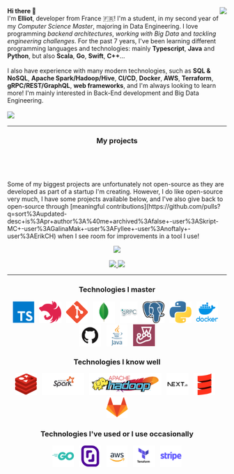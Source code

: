 <img align="right" src="https://github-readme-stats.vercel.app/api?username=noftaly&show_icons=true&hide_border=true&theme=github_dark" />
<b>Hi there 👋</b>
<br>
I'm <b>Elliot</b>, developer from France 🇫🇷! I'm a student, in my second year of my <i>Computer Science Master</i>, majoring in Data Engineering. I love programming <i>backend architectures</i>, <i>working with Big Data</i> and <i>tackling engineering challenges</i>. For the past 7 years, I've been learning different programming languages and technologies: mainly <b>Typescript</b>, <b>Java</b> and <b>Python</b>, but also <b>Scala</b>, <b>Go</b>, <b>Swift</b>, <b>C++</b>…
<br>
<br>
I also have experience with many modern technologies, such as <b>SQL & NoSQL</b>, <b>Apache Spark/Hadoop/Hive</b>, <b>CI/CD</b>, <b>Docker</b>, <b>AWS</b>, <b>Terraform</b>, <b>gRPC/REST/GraphQL</b>, <b>web frameworks</b>, and I'm always looking to learn more!
I'm mainly interested in Back-End development and Big Data Engineering.
<br>
<br>
<img src="https://img.shields.io/badge/DISCORD-noftaly%230359-7289DA?style=for-the-badge" />

___

<h3 align="center">My projects</h3>

<br><br><br>
<p>
Some of my biggest projects are unfortunately not open-source as they are developed as part of a startup I'm creating. However, I do like open-source very much, I have some projects available below, and I've also give back to open-source through [meaningful contributions](https://github.com/pulls?q=sort%3Aupdated-desc+is%3Apr+author%3A%40me+archived%3Afalse+-user%3ASkript-MC+-user%3AGalinaMak+-user%3AFyllee+-user%3Anoftaly+-user%3AErikCH) when I see room for improvements in a tool I use!
</p>

<p align="center">
	<a href="https://github.com/Okampus/okampus">
		<img src="https://github-readme-stats.vercel.app/api/pin/?username=Okampus&repo=okampus&theme=github_dark" />
	</a>
</p>

<p align="center">
<a href="https://github.com/Skript-MC/Swan">
	<img src="https://github-readme-stats.vercel.app/api/pin/?username=Skript-MC&repo=Swan&theme=github_dark" />
</a>
<a href="https://github.com/horizon-efrei/HorizonBot">
	<img src="https://github-readme-stats.vercel.app/api/pin/?username=horizon-efrei&repo=HorizonBot&theme=github_dark" />
</a>
</p>

___

<h3 align="center">Technologies I master</h3>

<p align="center">
<a href="https://www.typescriptlang.org"><img alt="TypeScript" src="./images/typescript.png" width="50" height="50" /></a>
&nbsp;
<a href="https://nestjs.com"><img alt="NestJS" src="./images/nestjs.png" height="50" /></a>
&nbsp;
<a href="https://git-scm.com"><img alt="Git" src="./images/git.png" width="50" height="50" /></a>
&nbsp;
<a href="https://www.mongodb.com"><img alt="MongoDB" src="./images/mongodb.png" height="50" /></a>
&nbsp;
<a href="https://grpc.io"><img alt="gRPC" src="./images/gRPC.png" height="50" /></a>
&nbsp;
<a href="https://www.postgresql.org"><img alt="Postgresql" src="./images/postgres.png" width="50" height="50" /></a>
&nbsp;
<a href="https://www.python.org"><img alt="Python" src="./images/python.png" width="50" height="50" /></a>
&nbsp;
<a href="https://www.docker.com"><img alt="Docker" src="./images/docker.png" width="50" height="50" /></a>
&nbsp;
<a href="https://github.com"><img alt="GitHub" src="./images/github.png" height="50" /></a>
&nbsp;
<a href="https://www.oracle.com/java/technologies/"><img alt="Java" src="./images/java.png" width="50" height="50" /></a>
&nbsp;
<a href="https://jestjs.io"><img alt="Jest" src="./images/jestjs.png" width="50" height="50" /></a>
</p>


<h3 align="center">Technologies I know well</h3>

<p align="center">
<a href="https://redis.io"><img alt="Redis" src="./images/redis.png" width="50" height="50" /></a>
&nbsp;
<a href="https://spark.apache.org"><img alt="Spark" src="./images/spark.png" height="50" /></a>
&nbsp;
<a href="https://hadoop.apache.org"><img alt="Hadoop" src="./images/hadoop.png" height="50" /></a>
&nbsp;
<a href="https://nextjs.org"><img alt="Next.js" src="./images/nextjs.png" width="50" height="50" /></a>
&nbsp;
<a href="https://scala-lang.org"><img alt="Scala" src="./images/scala.png" width="50" height="50" /></a>
&nbsp;
<a href="https://gitlab.com"><img alt="Gitlab" src="./images/gitlab.png" height="50" /></a>
</p>

<h3 align="center">Technologies I've used or I use occasionally</h3>

<p align="center">
<a href="https://golang.org"><img alt="Go" src="./images/go.png" height="50" /></a>
&nbsp;
<a href="https://www.scaleway.com"><img alt="Scaleway" src="./images/scaleway.png" width="50" height="50" /></a>
&nbsp;
<a href="https://aws.amazon.com"><img alt="AWS" src="./images/aws.png" width="50" height="50" /></a>
&nbsp;
<a href="https://www.terraform.io"><img alt="Terraform" src="./images/terraform.png" width="50" height="50" /></a>
&nbsp;
<a href="https://stripe.com"><img alt="Strip" src="./images/stripe.png" width="50" height="50" /></a>
</p>
